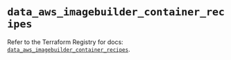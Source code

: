 # `data_aws_imagebuilder_container_recipes`

Refer to the Terraform Registry for docs: [`data_aws_imagebuilder_container_recipes`](https://registry.terraform.io/providers/hashicorp/aws/6.5.0/docs/data-sources/imagebuilder_container_recipes).
